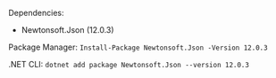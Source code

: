 Dependencies:
- Newtonsoft.Json (12.0.3)

Package Manager: ```Install-Package Newtonsoft.Json -Version 12.0.3```

.NET CLI: ```dotnet add package Newtonsoft.Json --version 12.0.3```
